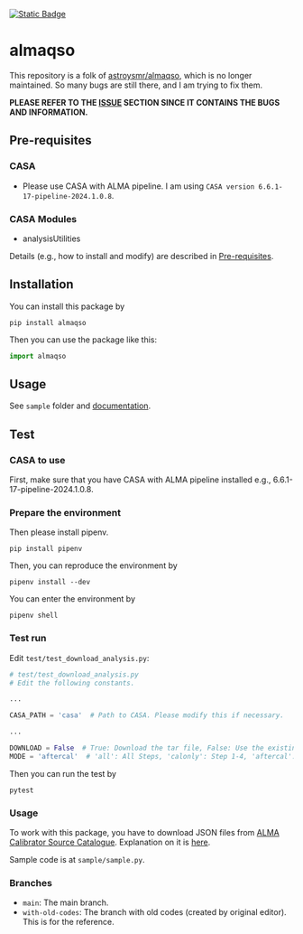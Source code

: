 [![Static Badge](https://img.shields.io/badge/docs-GitHub%20Pages-blue?logo=GitHub)](https://skrbcr.github.io/almaqso/)

# almaqso

This repository is a folk of [astroysmr/almaqso](https://github.com/astroysmr/almaqso), which is no longer maintained.
So many bugs are still there, and I am trying to fix them.

**PLEASE REFER TO THE [ISSUE](https://github.com/skrbcr/almaqso/issues) SECTION SINCE IT CONTAINS THE BUGS AND INFORMATION.**

## Pre-requisites

### CASA

- Please use CASA with ALMA pipeline. I am using `CASA version 6.6.1-17-pipeline-2024.1.0.8`.

### CASA Modules

- analysisUtilities

Details (e.g., how to install and modify) are described in [Pre-requisites](PreRequisites.md).

## Installation

You can install this package by

```shell
pip install almaqso
```

Then you can use the package like this:

```python
import almaqso
```

## Usage

See `sample` folder and [documentation](https://skrbcr.github.io/almaqso/).

## Test

### CASA to use

First, make sure that you have CASA with ALMA pipeline installed e.g., 6.6.1-17-pipeline-2024.1.0.8.

### Prepare the environment

Then please install pipenv.

```shell
pip install pipenv
```

Then, you can reproduce the environment by

```shell
pipenv install --dev
```

You can enter the environment by

```shell
pipenv shell
```

### Test run

Edit `test/test_download_analysis.py`:

```python
# test/test_download_analysis.py
# Edit the following constants.

...

CASA_PATH = 'casa'  # Path to CASA. Please modify this if necessary.

...

DOWNLOAD = False  # True: Download the tar file, False: Use the existing tar file
MODE = 'aftercal'  # 'all': All Steps, 'calonly': Step 1-4, 'aftercal': Step 5-8 of analysis
```

Then you can run the test by

```
pytest
```

### Usage

To work with this package, you have to download JSON files from [ALMA Calibrator Source Catalogue](https://almascience.nao.ac.jp/sc/).
Explanation on it is [here](https://almascience.nao.ac.jp/alma-data/calibrator-catalogue).

Sample code is at `sample/sample.py`.

### Branches

- `main`: The main branch.
- `with-old-codes`: The branch with old codes (created by original editor). This is for the reference.
